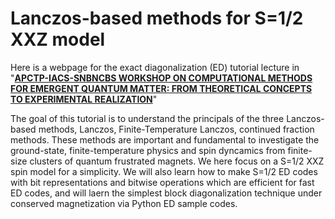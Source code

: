 # Lanczos-based methods for S=1/2 XXZ model
Here is a webpage for the exact diagonalization (ED) tutorial lecture in "[**APCTP-IACS-SNBNCBS WORKSHOP ON COMPUTATIONAL METHODS FOR EMERGENT QUANTUM MATTER:
FROM THEORETICAL CONCEPTS TO EXPERIMENTAL REALIZATION**](https://www.bose.res.in/Conferences/APCTP22/program/index.html)"

The goal of this tutorial is to understand the principals of the three Lanczos-based methods, Lanczos, Finite-Temperature Lanczos, continued fraction methods. These methods are important and fundamental to investigate the ground-state, finite-temperature physics and spin dyncamics from finite-size clusters of quantum frustrated magnets. We here focus on a S=1/2 XXZ spin model for a simplicity. We will also learn how to make S=1/2 ED codes with bit representations and bitwise operations which are efficient for fast ED codes, and will laern the simplest block diagonalization technique under conserved magnetization via Python ED sample codes.
